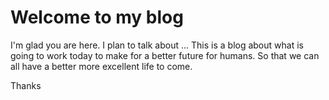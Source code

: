# Welcome to my blog

I'm glad you are here. I plan to talk about ...
This is a blog about what is going to work today to make for a better future for humans. So that we can all have a better more excellent life to come. 

Thanks
